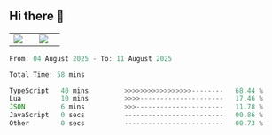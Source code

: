 ## Hi there 👋

<p align="center">
  <table align="center">
  <tr border="none">
  <td width="35%" align="center">
    <img  align="center"  src="http://github-profile-summary-cards.vercel.app/api/cards/stats?username=ricepunk&theme=github_dark" />
  </td>
    
  <td width="65%" align="center">
    <img  align="center"  src="http://github-profile-summary-cards.vercel.app/api/cards/profile-details?username=ricepunk&theme=github_dark" />
  </td>
  </tr>
  </table>
</p>

<!--START_SECTION:waka-->

```typescript
From: 04 August 2025 - To: 11 August 2025

Total Time: 58 mins

TypeScript   40 mins         >>>>>>>>>>>>>>>>>--------   68.44 %
Lua          10 mins         >>>>---------------------   17.46 %
JSON         6 mins          >>>----------------------   11.78 %
JavaScript   0 secs          -------------------------   00.86 %
Other        0 secs          -------------------------   00.73 %
```

<!--END_SECTION:waka-->
